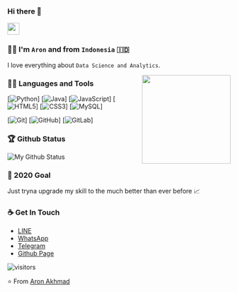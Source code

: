 ### Hi there 👋

<p align="left">
  <img src="https://user-images.githubusercontent.com/5679180/79618120-0daffb80-80be-11ea-819e-d2b0fa904d07.gif" width="27px">
</p>

### 👦🏻 I'm `Aron` and from `Indonesia` 🇮🇩
I love everything about `Data Science and Analytics`.

<img align='right' src='https://user-images.githubusercontent.com/5713670/87202985-820dcb80-c2b6-11ea-9f56-7ec461c497c3.gif' width='200"'>

### 👨‍💻 Languages and Tools
[![Python](https://img.shields.io/badge/-Python-black?style=flat&logo=python)]
[![Java](https://img.shields.io/badge/Java-orange?style=flat&logo=java&logoColor=white)]
[![JavaScript](https://img.shields.io/badge/-JavaScript-black?style=flat&logo=javascript)]
[![HTML5](https://img.shields.io/badge/-HTML5-E34F26?style=flat&logo=html5&logoColor=white)]
[![CSS3](https://img.shields.io/badge/-CSS3-1572B6?style=flat&logo=css3)]
[![MySQL](https://img.shields.io/badge/-MySQL-black?style=flat&logo=mysql&link=https://github.com/hritik5102)]

[![Git](https://img.shields.io/badge/-Git-black?style=flat&logo=git&link=https://github.com/hritik5102)]
[![GitHub](https://img.shields.io/badge/-GitHub-181717?style=flat&logo=github&link=https://github.com/hritik5102)]
[![GitLab](https://img.shields.io/badge/-GitLab-FCA121?style=flat&logo=gitlab&link=https://github.com/hritik5102)]


### 🏆 Github Status
![My Github Status](https://github-readme-stats.vercel.app/api?username=aronakhmad&show_icons=true&hide_border=true)


### 🔭 2020 Goal
Just tryna upgrade my skill to the much better than ever before 📈


### ☕ Get In Touch
- [LINE](https://line.me/ti/p/dq7Q3Civme)
- [WhatsApp](https://bit.ly/36wFuiY)
- [Telegram](https://telegram.me/aronakhmad)
- [Github Page](https://aronakhmad.github.io)

![visitors](https://visitor-badge.glitch.me/badge?page_id=aronakhmad.aronakhmad)

⭐️ From [Aron Akhmad](https://github.com/aronakhmad)

